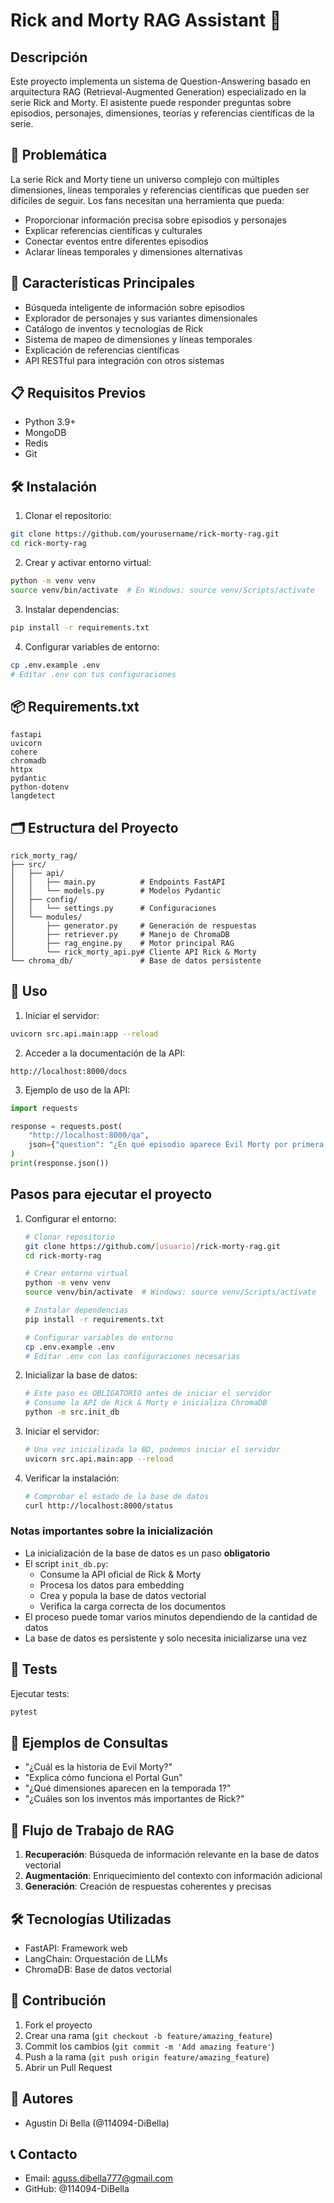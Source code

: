 # Rick and Morty RAG Assistant 🌌

## Descripción
Este proyecto implementa un sistema de Question-Answering basado en arquitectura RAG (Retrieval-Augmented Generation) especializado en la serie Rick and Morty. El asistente puede responder preguntas sobre episodios, personajes, dimensiones, teorías y referencias científicas de la serie.

## 🎯 Problemática
La serie Rick and Morty tiene un universo complejo con múltiples dimensiones, líneas temporales y referencias científicas que pueden ser difíciles de seguir. Los fans necesitan una herramienta que pueda:
- Proporcionar información precisa sobre episodios y personajes
- Explicar referencias científicas y culturales
- Conectar eventos entre diferentes episodios
- Aclarar líneas temporales y dimensiones alternativas

## 🚀 Características Principales
- Búsqueda inteligente de información sobre episodios
- Explorador de personajes y sus variantes dimensionales
- Catálogo de inventos y tecnologías de Rick
- Sistema de mapeo de dimensiones y líneas temporales
- Explicación de referencias científicas
- API RESTful para integración con otros sistemas

## 📋 Requisitos Previos
- Python 3.9+
- MongoDB
- Redis
- Git

## 🛠️ Instalación

1. Clonar el repositorio:
```bash
git clone https://github.com/yourusername/rick-morty-rag.git
cd rick-morty-rag
```

2. Crear y activar entorno virtual:
```bash
python -m venv venv
source venv/bin/activate  # En Windows: source venv/Scripts/activate
```

3. Instalar dependencias:
```bash
pip install -r requirements.txt
```

4. Configurar variables de entorno:
```bash
cp .env.example .env
# Editar .env con tus configuraciones
```

## 📦 Requirements.txt
```
fastapi
uvicorn
cohere
chromadb
httpx
pydantic
python-dotenv
langdetect
```

## 🗂️ Estructura del Proyecto
```
rick_morty_rag/
├── src/
│   ├── api/
│   │   ├── main.py          # Endpoints FastAPI
│   │   └── models.py        # Modelos Pydantic
│   ├── config/
│   │   └── settings.py      # Configuraciones
│   └── modules/
│       ├── generator.py     # Generación de respuestas
│       ├── retriever.py     # Manejo de ChromaDB
│       ├── rag_engine.py    # Motor principal RAG
│       └── rick_morty_api.py# Cliente API Rick & Morty
└── chroma_db/               # Base de datos persistente
```

## 🚀 Uso

1. Iniciar el servidor:
```bash
uvicorn src.api.main:app --reload
```

2. Acceder a la documentación de la API:
```
http://localhost:8000/docs
```

3. Ejemplo de uso de la API:
```python
import requests

response = requests.post(
    "http://localhost:8000/qa",
    json={"question": "¿En qué episodio aparece Evil Morty por primera vez?"}
)
print(response.json())
```

## Pasos para ejecutar el proyecto

1. Configurar el entorno:
   ```bash
   # Clonar repositorio
   git clone https://github.com/[usuario]/rick-morty-rag.git
   cd rick-morty-rag

   # Crear entorno virtual
   python -m venv venv
   source venv/bin/activate  # Windows: source venv/Scripts/activate

   # Instalar dependencias
   pip install -r requirements.txt

   # Configurar variables de entorno
   cp .env.example .env
   # Editar .env con las configuraciones necesarias
   ```

2. Inicializar la base de datos:
   ```bash
   # Este paso es OBLIGATORIO antes de iniciar el servidor
   # Consume la API de Rick & Morty e inicializa ChromaDB
   python -m src.init_db
   ```

3. Iniciar el servidor:
   ```bash
   # Una vez inicializada la BD, podemos iniciar el servidor
   uvicorn src.api.main:app --reload
   ```

4. Verificar la instalación:
   ```bash
   # Comprobar el estado de la base de datos
   curl http://localhost:8000/status
   ```

### Notas importantes sobre la inicialización
- La inicialización de la base de datos es un paso **obligatorio**
- El script `init_db.py`:
  - Consume la API oficial de Rick & Morty
  - Procesa los datos para embedding
  - Crea y popula la base de datos vectorial
  - Verifica la carga correcta de los documentos
- El proceso puede tomar varios minutos dependiendo de la cantidad de datos
- La base de datos es persistente y solo necesita inicializarse una vez

    
## 🧪 Tests
Ejecutar tests:
```bash
pytest
```

## 📝 Ejemplos de Consultas
- "¿Cuál es la historia de Evil Morty?"
- "Explica cómo funciona el Portal Gun"
- "¿Qué dimensiones aparecen en la temporada 1?"
- "¿Cuáles son los inventos más importantes de Rick?"

## 🔄 Flujo de Trabajo de RAG
1. **Recuperación**: Búsqueda de información relevante en la base de datos vectorial
2. **Augmentación**: Enriquecimiento del contexto con información adicional
3. **Generación**: Creación de respuestas coherentes y precisas

## 🛠️ Tecnologías Utilizadas
- FastAPI: Framework web
- LangChain: Orquestación de LLMs
- ChromaDB: Base de datos vectorial


## 🤝 Contribución
1. Fork el proyecto
2. Crear una rama (`git checkout -b feature/amazing_feature`)
3. Commit los cambios (`git commit -m 'Add amazing feature'`)
4. Push a la rama (`git push origin feature/amazing_feature`)
5. Abrir un Pull Request

## 👥 Autores
- Agustin Di Bella (@114094-DiBella)


## 📞 Contacto
- Email: aguss.dibella777@gmail.com
- GitHub: @114094-DiBella
